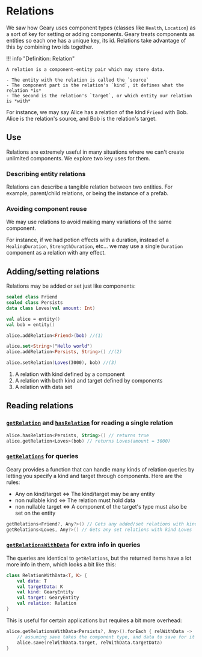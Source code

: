 # Relations

We saw how Geary uses component types (classes like `Health`, `Location`) as a sort of key for setting or adding components. Geary treats components as entities so each one has a unique key, its id. Relations take advantage of this by combining two ids together.

!!! info "Definition: Relation"

    A relation is a component-entity pair which may store data.

    - The entity with the relation is called the `source`
    - The component part is the relation's `kind`, it defines what the relation *is*
    - The second is the relation's `target`, or which entity our relation is *with*

For instance, we may say Alice has a relation of the kind `Friend` with Bob. Alice is the relation's source, and Bob is the relation's target.

## Use

Relations are extremely useful in many situations where we can't create unlimited components. We explore two key uses for them.

### Describing entity relations

Relations can describe a tangible relation between two entities. For example, parent/child relations, or being the instance of a prefab.

### Avoiding component reuse

We may use relations to avoid making many variations of the same component. 

For instance, if we had potion effects with a duration, instead of a `HealingDuration`, `StrengthDuration`, etc... we may use a single `Duration` component as a relation with any effect.

## Adding/setting relations

Relations may be added or set just like components:

```kotlin
sealed class Friend
sealed class Persists
data class Loves(val amount: Int)

val alice = entity()
val bob = entity()

alice.addRelation<Friend>(bob) //(1)

alice.set<String>("Hello world")
alice.addRelation<Persists, String>() //(2)

alice.setRelation(Loves(3000), bob) //(3)
```

1. A relation with kind defined by a component
2. A relation with both kind and target defined by components
3. A relation with data set

## Reading relations

### [`getRelation`](https://mineinabyss.com/Geary/geary-core/com.mineinabyss.geary.datatypes/-geary-entity/get-relation.html) and [`hasRelation`](https://mineinabyss.com/Geary/geary-core/com.mineinabyss.geary.datatypes/-geary-entity/has-relation.html) for reading a single relation

```kotlin
alice.hasRelation<Persists, String>() // returns true
alice.getRelation<Loves>(bob) // returns Loves(amount = 3000)
```

### [`getRelations`](https://mineinabyss.com/Geary/geary-core/com.mineinabyss.geary.datatypes/-geary-entity/get-relations.html) for queries

Geary provides a function that can handle many kinds of relation queries by letting you specify a kind and target through components. Here are the rules:

- Any on kind/target <=> The kind/target may be any entity
- non nullable kind <=> The relation must hold data
- non nullable target <=> A component of the target's type must also be set on the entity

```kotlin
getRelations<Friend?, Any?>() // Gets any added/set relations with kind Friend
getRelations<Loves, Any?>() // Gets any set relations with kind Loves
```

### [`getRelationsWithData`](https://mineinabyss.com/Geary/geary-core/com.mineinabyss.geary.datatypes/-geary-entity/get-relations-with-data.html) for extra info in queries

The queries are identical to `getRelations`, but the returned items have a lot more info in them, which looks a bit like this:

```kotlin
class RelationWithData<T, K> {
    val data: T
    val targetData: K
    val kind: GearyEntity
    val target: GearyEntity
    val relation: Relation
}
```

This is useful for certain applications but requires a bit more overhead:

```kotlin
alice.getRelationsWithData<Persists?, Any>().forEach { relWithData ->
    // assuming save takes the component type, and data to save for it
    alice.save(relWithData.target, relWithData.targetData)
}
```
